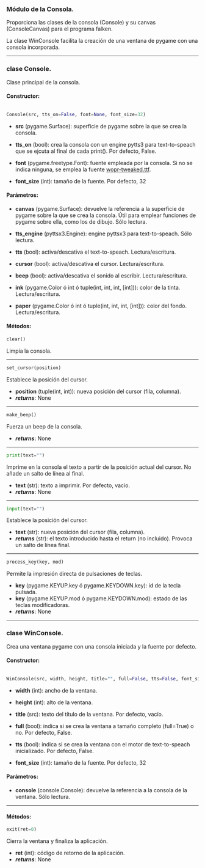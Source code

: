 
### Módulo de la Consola.

Proporciona las clases de la consola (Console) y su canvas (ConsoleCanvas) para el programa falken.

La clase WinConsole facilita la creación de una ventana de pygame con una consola incorporada.

---

### clase Console.

Clase principal de la consola.

#### Constructor:

```python

Console(src, tts_on=False, font=None, font_size=32)
```

- **src** (pygame.Surface): superficie de pygame sobre la que se crea la consola.

- **tts_on** (bool): crea la consola con un engine pytts3 para text-to-speach que
        se ejcuta al final de cada print(). Por defecto, False.

- **font** (pygame.freetype.Font): fuente empleada por la consola. Si no se indica
        ninguna, se emplea la fuente [wopr-tweaked.ttf](https://fontstruct.com/fontstructions/show/1854233/wopr-terminal-1).

- **font_size** (int): tamaño de la fuente. Por defecto, 32


#### Parámetros:

- **canvas** (pygame.Surface): devuelve la referencia a la superficie de pygame sobre la que se crea la consola. Útil para emplear funciones de pygame sobre ella, como los de dibujo. Sólo lectura.

- **tts\_engine** (pyttsx3.Engine): engine pyttsx3 para text-to-speach. Sólo
  lectura.

- **tts** (bool): activa/descativa el text-to-speach. Lectura/escritura.

- **cursor** (bool): activa/descativa el cursor. Lectura/escritura.

- **beep** (bool): activa/descativa el sonido al escribir. Lectura/escritura.

- **ink** (pygame.Color ó int ó tuple(int, int, int, [int])): color de la tinta. Lectura/escritura.

- **paper** (pygame.Color ó int ó tuple(int, int, int, [int])): color del fondo. Lectura/escritura.


#### Métodos:

```python
clear() 
```
Limpia la consola.  

---

```python
set_cursor(position) 
```
Establece la posición del cursor.

- **position** (tuple(int, int)): nueva posición del cursor (fila, columna).
- **_returns_**: None

---

```python
make_beep() 
```
Fuerza un beep de la consola.

- **_returns_**: None

---

```python
print(text="") 
```
Imprime en la consola el texto a partir de la posición actual del cursor. No
añade un salto de línea al final.

- **text** (str): texto a imprimir. Por defecto, vacío.
- **_returns_**: None

---

```python
input(text="") 
```
Establece la posición del cursor.

- **text** (str): nueva posición del cursor (fila, columna).
- **_returns_** (str): el texto introducido hasta el return (no incluido).
  Provoca un salto de línea final.

---

```python
process_key(key, mod) 
```
Permite la impresión directa de pulsaciones de teclas. 

- **key** (pygame.KEYUP.key ó pygame.KEYDOWN.key): id de la tecla pulsada.
- **key** (pygame.KEYUP.mod ó pygame.KEYDOWN.mod): estado de las teclas
  modificadoras.
- **_returns_**: None

---

### clase WinConsole.

Crea una ventana pygame con una consola iniciada y la fuente por defecto.

#### Constructor:

```python

WinConsole(src, width, height, title="", full=False, tts=False, font_size=32)
```

- **width** (int): ancho de la ventana.

- **height** (int): alto de la ventana.

- **title** (src): texto del título de la ventana. Por defecto, vacío.

- **full** (bool): indica si se crea la ventana a tamaño completo (full=True) o no. Por defecto, False.

- **tts** (bool): indica si se crea la ventana con el motor de text-to-speach inicializado. Por defecto, False.

- **font_size** (int): tamaño de la fuente. Por defecto, 32


#### Parámetros:

- **console** (console.Console): devuelve la referencia a la consola de la ventana. Sólo lectura.

---

#### Métodos:

```python
exit(ret=0) 
```
Cierra la ventana y finaliza la aplicación.  

- **ret** (int): código de retorno de la aplicación.
- **_returns_**: None

